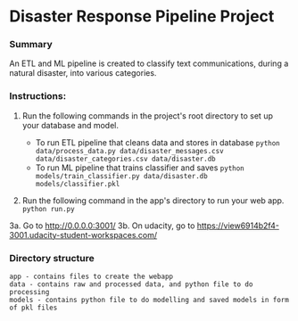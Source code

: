 # Disaster Response Pipeline Project

### Summary
An ETL and ML pipeline is created to classify text communications, during a natural disaster, into various categories.

### Instructions:
1. Run the following commands in the project's root directory to set up your database and model.

    - To run ETL pipeline that cleans data and stores in database
        `python data/process_data.py data/disaster_messages.csv data/disaster_categories.csv data/disaster.db`
    - To run ML pipeline that trains classifier and saves
        `python models/train_classifier.py data/disaster.db models/classifier.pkl`

2. Run the following command in the app's directory to run your web app.
    `python run.py`

3a. Go to http://0.0.0.0:3001/
3b. On udacity, go to https://view6914b2f4-3001.udacity-student-workspaces.com/


### Directory structure

```
app - contains files to create the webapp
data - contains raw and processed data, and python file to do processing
models - contains python file to do modelling and saved models in form of pkl files
```



